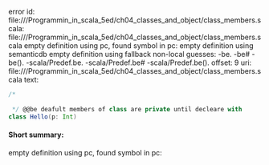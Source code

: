 error id: file://<WORKSPACE>/Programmin_in_scala_5ed/ch04_classes_and_object/class_members.scala:
file://<WORKSPACE>/Programmin_in_scala_5ed/ch04_classes_and_object/class_members.scala
empty definition using pc, found symbol in pc: 
empty definition using semanticdb
empty definition using fallback
non-local guesses:
	 -be.
	 -be#
	 -be().
	 -scala/Predef.be.
	 -scala/Predef.be#
	 -scala/Predef.be().
offset: 9
uri: file://<WORKSPACE>/Programmin_in_scala_5ed/ch04_classes_and_object/class_members.scala
text:
```scala
/*
 
 */ @@be deafult members of class are private until decleare with 
class Hello(p: Int)
```


#### Short summary: 

empty definition using pc, found symbol in pc: 